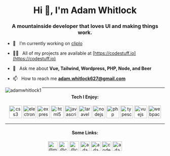 <h1 align="center">Hi 👋, I'm Adam Whitlock</h1>
<h3 align="center">A mountainside developer that loves UI and making things work.</h3>

- 🔭 &nbsp; I’m currently working on [cliplo](https://github.com/adamwhitlock1/cliplo-quasar)

- 👨‍💻  &nbsp; All of my projects are available at [https://codestuff.io](https://codestuff.io)

- 💬 &nbsp; Ask me about **Vue, Tailwind, Wordpress, PHP, Node, and Beer**

- 📫 &nbsp; How to reach me **adam.whitlock627@gmail.com**

<p align="center"><img align="left" src="https://github-readme-stats.vercel.app/api/top-langs/?username=adamwhitlock1&layout=compact&theme=tokyonight" alt="adamwhitlock1" /></p>

<hr />

<h4 align="center">Tech I Enjoy:</h4>

<p align="center"><img src="https://devicons.github.io/devicon/devicon.git/icons/css3/css3-original-wordmark.svg" alt="css3" width="40" height="40"/> <img src="https://devicons.github.io/devicon/devicon.git/icons/electron/electron-original.svg" alt="electron" width="40" height="40"/> <img src="https://devicons.github.io/devicon/devicon.git/icons/express/express-original-wordmark.svg" alt="express" width="40" height="40"/> <img src="https://devicons.github.io/devicon/devicon.git/icons/html5/html5-original-wordmark.svg" alt="html5" width="40" height="40"/> <img src="https://devicons.github.io/devicon/devicon.git/icons/javascript/javascript-original.svg" alt="javascript" width="40" height="40"/> <img src="https://devicons.github.io/devicon/devicon.git/icons/laravel/laravel-plain-wordmark.svg" alt="laravel" width="40" height="40"/> <img src="https://devicons.github.io/devicon/devicon.git/icons/nodejs/nodejs-original-wordmark.svg" alt="nodejs" width="40" height="40"/> <img src="https://devicons.github.io/devicon/devicon.git/icons/php/php-original.svg" alt="php" width="40" height="40"/> <img src="https://devicons.github.io/devicon/devicon.git/icons/typescript/typescript-original.svg" alt="typescript" width="40" height="40"/> <img src="https://devicons.github.io/devicon/devicon.git/icons/vuejs/vuejs-original-wordmark.svg" alt="vuejs" width="40" height="40"/> <img src="https://devicons.github.io/devicon/devicon.git/icons/webpack/webpack-original.svg" alt="webpack" width="40" height="40"/></p>

<hr />

<h4 align="center">Some Links:</h4>

<p align="center">
<a href="https://codepen.io/@moose62712" target="blank"><img align="center" src="https://cdn.jsdelivr.net/npm/simple-icons@3.0.1/icons/codepen.svg" alt="@moose62712" height="30" width="30" /></a>
<a href="https://dev.to/@codestuff2" target="blank"><img align="center" src="https://cdn.jsdelivr.net/npm/simple-icons@3.0.1/icons/dev-dot-to.svg" alt="@codestuff2" height="30" width="30" /></a>
<a href="https://twitter.com/@codestuff2" target="blank"><img align="center" src="https://cdn.jsdelivr.net/npm/simple-icons@3.0.1/icons/twitter.svg" alt="@codestuff2" height="30" width="30" /></a>
<a href="https://linkedin.com/in/adam-whitlock-07286982" target="blank"><img align="center" src="https://cdn.jsdelivr.net/npm/simple-icons@3.0.1/icons/linkedin.svg" alt="adam-whitlock-07286982" height="30" width="30" /></a>
<a href="https://codesandbox.com/adamwhitlock1" target="blank"><img align="center" src="https://cdn.jsdelivr.net/npm/simple-icons@3.0.1/icons/codesandbox.svg" alt="adamwhitlock1" height="30" width="30" /></a>
<a href="https://dribbble.com/codestuff2" target="blank"><img align="center" src="https://cdn.jsdelivr.net/npm/simple-icons@3.0.1/icons/dribbble.svg" alt="codestuff2" height="30" width="30" /></a>
<a href="https://www.behance.net/adamwhitlock1" target="blank"><img align="center" src="https://cdn.jsdelivr.net/npm/simple-icons@3.0.1/icons/behance.svg" alt="adamwhitlock1" height="30" width="30" /></a>
</p>
